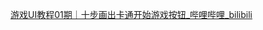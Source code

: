 [游戏UI教程01期｜十步画出卡通开始游戏按钮\_哔哩哔哩\_bilibili](https://www.bilibili.com/video/BV1hx4y1t7Eq?vd_source=ebf06d572d5366b5ef7bc5032fefb08d&spm_id_from=333.788.videopod.sections)